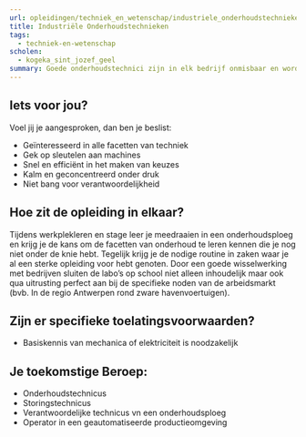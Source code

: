 ```yaml
---
url: opleidingen/techniek_en_wetenschap/industriele_onderhoudstechnieken.html
title: Industriële Onderhoudstechnieken
tags:
  - techniek-en-wetenschap
scholen:
  - kogeka_sint_jozef_geel
summary: Goede onderhoudstechnici zijn in elk bedrijf onmisbaar en worden als vaklui enorm gewaardeerd. Waarom zou je niet overwegen om je te specialiseren in veel gevraagde onderhoudsdomeinen zoals montage, demontage, pneumatica, hydraulica, elektriciteit, elektronica, automatisering of robotica? Waar je ook terecht komt, geen enkele job zal je meer afwisseling en uitdaging kunnen bieden.
---
```


## Iets voor jou?

Voel jij je aangesproken, dan ben je beslist:

- Geïnteresseerd in alle facetten van techniek
- Gek op sleutelen aan machines
- Snel en efficiënt in het maken van keuzes
- Kalm en geconcentreerd onder druk
- Niet bang voor verantwoordelijkheid

## Hoe zit de opleiding in elkaar?

Tijdens werkplekleren en stage leer je meedraaien in een onderhoudsploeg en krijg je de kans om de facetten van onderhoud te leren kennen die je nog niet onder de knie hebt. Tegelijk krijg je de nodige routine in zaken waar je al een sterke opleiding voor hebt genoten. Door een goede wisselwerking met bedrijven sluiten de labo’s op school niet alleen inhoudelijk maar ook qua uitrusting perfect aan bij de specifieke noden van de arbeidsmarkt (bvb. In de regio Antwerpen rond zware havenvoertuigen).

## Zijn er specifieke toelatingsvoorwaarden?

- Basiskennis van mechanica of elektriciteit is noodzakelijk

## Je toekomstige Beroep:

- Onderhoudstechnicus
- Storingstechnicus
- Verantwoordelijke technicus vn een onderhoudsploeg
- Operator in een geautomatiseerde productieomgeving
